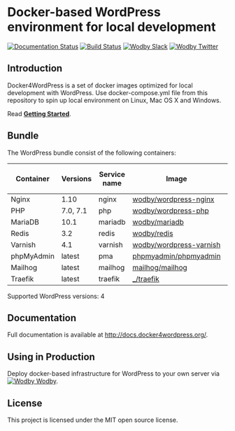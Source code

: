 # Docker-based WordPress environment for local development

[![Documentation Status](https://readthedocs.org/projects/docker4wordpress/badge/?version=latest)](http://docs.docker4wordpress.org)
[![Build Status](https://travis-ci.org/wodby/docker4wordpress.svg?branch=master)](https://travis-ci.org/wodby/docker4wordpress)
[![Wodby Slack](http://slack.wodby.com/badge.svg)](http://slack.wodby.com)
[![Wodby Twitter](https://img.shields.io/twitter/follow/wodbyhq.svg?style=social&label=Follow)](https://twitter.com/wodbyhq)

## Introduction

Docker4WordPress is a set of docker images optimized for local development with WordPress. Use docker-compose.yml file from this repository to spin up local environment on Linux, Mac OS X and Windows. 

Read [**Getting Started**](http://docs.docker4wordpress.org/en/latest/).

## Bundle

[wodby/wordpress-nginx]: https://github.com/wodby/wordpress-nginx
[wodby/wordpress-php]: https://github.com/wodby/wordpress-php
[wodby/mariadb]: https://github.com/wodby/mariadb
[wodby/redis]: https://github.com/wodby/redis
[wodby/wordpress-varnish]: https://github.com/wodby/wordpress-varnish
[phpmyadmin/phpmyadmin]: https://hub.docker.com/r/phpmyadmin/phpmyadmin
[mailhog/mailhog]: https://hub.docker.com/r/mailhog/mailhog
[_/traefik]: https://hub.docker.com/_/traefik

The WordPress bundle consist of the following containers:

| Container | Versions | Service name | Image | Enabled by default |
| --------- | -------- | ------------ | ----- | ------------------ |
| Nginx      | 1.10     | nginx     | [wodby/wordpress-nginx]   | ✓ |
| PHP        | 7.0, 7.1 | php       | [wodby/wordpress-php]     | ✓ |
| MariaDB    | 10.1     | mariadb   | [wodby/mariadb]           | ✓ |
| Redis      | 3.2      | redis     | [wodby/redis]             |   |
| Varnish    | 4.1      | varnish   | [wodby/wordpress-varnish] |   |
| phpMyAdmin | latest   | pma       | [phpmyadmin/phpmyadmin]   |   |
| Mailhog    | latest   | mailhog   | [mailhog/mailhog]         | ✓ |
| Traefik    | latest   | traefik   | [_/traefik]               |   |

Supported WordPress versions: 4

## Documentation

Full documentation is available at http://docs.docker4wordpress.org/.

## Using in Production

Deploy docker-based infrastructure for WordPress to your own server via [![Wodby](https://www.google.com/s2/favicons?domain=wodby.com) Wodby](https://wodby.com).

## License

This project is licensed under the MIT open source license.
